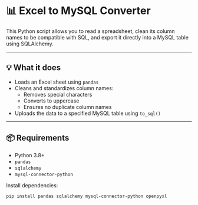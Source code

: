 # 📊 Excel to MySQL Converter

This Python script allows you to read a spreadsheet, clean its column names to be compatible with SQL, and export it directly into a MySQL table using SQLAlchemy.

---

## 💡 What it does

- Loads an Excel sheet using `pandas`
- Cleans and standardizes column names:
  - Removes special characters
  - Converts to uppercase
  - Ensures no duplicate column names
- Uploads the data to a specified MySQL table using `to_sql()`

---

## 📦 Requirements

- Python 3.8+
- `pandas`
- `sqlalchemy`
- `mysql-connector-python`

Install dependencies:

```bash
pip install pandas sqlalchemy mysql-connector-python openpyxl
